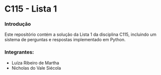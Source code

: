 # C115 - Lista 1

### Introdução
Este repositório contém a solução da Lista 1 da disciplina C115, incluindo um sistema de perguntas e respostas implementado em Python.

### Integrantes:
- Luíza Ribeiro de Martha
- Nicholas do Vale Siécola